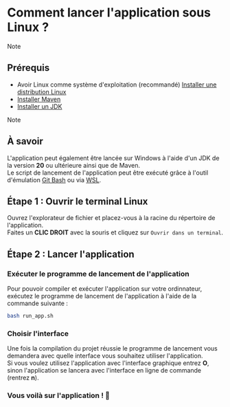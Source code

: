 # Comment lancer l'application sous Linux ?

> [!NOTE]
> ## Prérequis
> - Avoir Linux comme système d'exploitation (recommandé) [Installer une distribution Linux](https://www.linux.org/pages/download/)
> - [Installer Maven](install_maven.md)
> - [Installer un JDK](install_jdk.md)

> [!NOTE]
> ## À savoir
> L'application peut également être lancée sur Windows à l'aide d'un JDK de la version **20** ou ultérieure ainsi que de Maven.<br>
> Le script de lancement de l'application peut être exécuté grâce à l'outil d'émulation [Git Bash](https://gitforwindows.org/) ou via [WSL](https://learn.microsoft.com/fr-fr/windows/wsl/install).

## Étape 1 : Ouvrir le terminal Linux
Ouvrez l'explorateur de fichier et placez-vous à la racine du répertoire de l'application.<br>
Faites un **CLIC DROIT** avec la souris et cliquez sur `Ouvrir dans un terminal`.

## Étape 2 : Lancer l'application
### Exécuter le programme de lancement de l'application
Pour pouvoir compiler et exécuter l'application sur votre ordinnateur, exécutez le programme de lancement de l'application à l'aide de la commande suivante :

```bash
bash run_app.sh
```

### Choisir l'interface
Une fois la compilation du projet réussie le programme de lancement vous demandera avec quelle interface vous souhaitez utiliser l'application.<br>
Si vous voulez utilisez l'application avec l'interface graphique entrez **O**, sinon l'application se lancera avec l'interface en ligne de commande (rentrez **n**).

### Vous voilà sur l'application ! 🎉